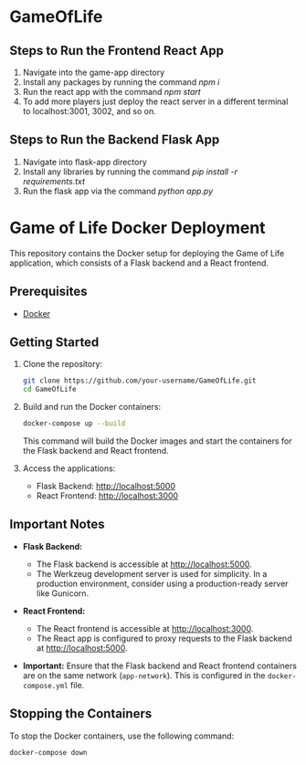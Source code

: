 # GameOfLife

## Steps to Run the Frontend React App
1. Navigate into the game-app directory
2. Install any packages by running the command *npm i*
3. Run the react app with the command *npm start*
4. To add more players just deploy the react server in a different terminal to localhost:3001, 3002, and so on.

## Steps to Run the Backend Flask App
1. Navigate into flask-app directory
2. Install any libraries by running the command *pip install -r requirements.txt*
3. Run the flask app via the command *python app.py*



# Game of Life Docker Deployment

This repository contains the Docker setup for deploying the Game of Life application, which consists of a Flask backend and a React frontend.

## Prerequisites

- [Docker](https://www.docker.com/products/docker-desktop)

## Getting Started

1. Clone the repository:

    ```bash
    git clone https://github.com/your-username/GameOfLife.git
    cd GameOfLife
    ```

2. Build and run the Docker containers:

    ```bash
    docker-compose up --build
    ```

   This command will build the Docker images and start the containers for the Flask backend and React frontend.

3. Access the applications:

   - Flask Backend: [http://localhost:5000](http://localhost:5000)
   - React Frontend: [http://localhost:3000](http://localhost:3000)

## Important Notes

- **Flask Backend:**
  - The Flask backend is accessible at [http://localhost:5000](http://localhost:5000).
  - The Werkzeug development server is used for simplicity. In a production environment, consider using a production-ready server like Gunicorn.

- **React Frontend:**
  - The React frontend is accessible at [http://localhost:3000](http://localhost:3000).
  - The React app is configured to proxy requests to the Flask backend at [http://localhost:5000](http://localhost:5000).

- **Important:** Ensure that the Flask backend and React frontend containers are on the same network (`app-network`). This is configured in the `docker-compose.yml` file.

## Stopping the Containers

To stop the Docker containers, use the following command:

```bash
docker-compose down

